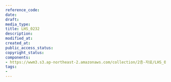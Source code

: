 ```yaml
---
reference_code: 
date: 
draft: 
media_type: 
title: LHS_0232
description: 
modified_at: 
created_at: 
public_access_status: 
copyright_status: 
components:
- https://wwm3.s3.ap-northeast-2.amazonaws.com/collection/2층-자료/LHS_0232.jpg
tags:
- 
---
```

